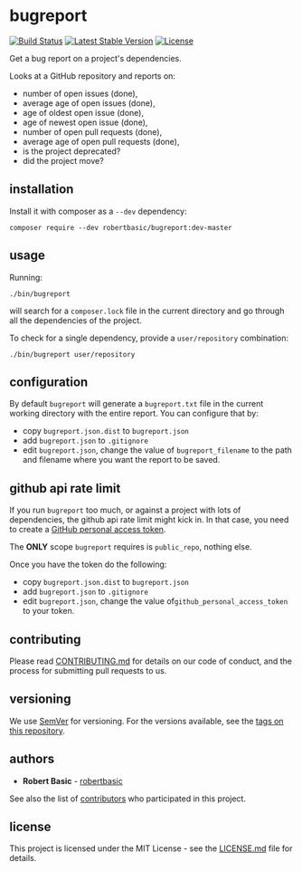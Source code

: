 # bugreport

[![Build Status](https://travis-ci.org/robertbasic/bugreport.png?branch=master)](https://travis-ci.org/robertbasic/bugreport)
[![Latest Stable Version](https://poser.pugx.org/robertbasic/bugreport/v/stable)](https://packagist.org/packages/robertbasic/bugreport)
[![License](https://poser.pugx.org/robertbasic/bugreport/license)](https://packagist.org/packages/robertbasic/bugreport)

Get a bug report on a project's dependencies.

Looks at a GitHub repository and reports on:

 - number of open issues (done),
 - average age of open issues (done),
 - age of oldest open issue (done),
 - age of newest open issue (done),
 - number of open pull requests (done),
 - average age of open pull requests (done),
 - is the project deprecated?
 - did the project move?

## installation

Install it with composer as a `--dev` dependency:

```
composer require --dev robertbasic/bugreport:dev-master
```

## usage

Running:

```
./bin/bugreport
```

will search for a `composer.lock` file in the current directory and go through
all the dependencies of the project.

To check for a single dependency, provide a `user/repository` combination:

```
./bin/bugreport user/repository
```

## configuration

By default `bugreport` will generate a `bugreport.txt` file in the current
working directory with the entire report. You can configure that by:

 - copy `bugreport.json.dist` to `bugreport.json`
 - add `bugreport.json` to `.gitignore`
 - edit `bugreport.json`, change the value of `bugreport_filename` to the path
 and filename where you want the report to be saved.

## github api rate limit

If you run `bugreport` too much, or against a project with lots of dependencies,
the github api rate limit might kick in. In that case, you need to create a
[GitHub personal access token](https://github.com/blog/1509-personal-api-tokens).

The **ONLY** scope `bugreport` requires is `public_repo`, nothing else.

Once you have the token do the following:

 - copy `bugreport.json.dist` to `bugreport.json`
 - add `bugreport.json` to `.gitignore`
 - edit `bugreport.json`, change the value of`github_personal_access_token` to
 your token.

## contributing

Please read [CONTRIBUTING.md](CONTRIBUTING.md)
for details on our code of conduct, and the process for submitting pull requests
to us.

## versioning

We use [SemVer](http://semver.org/) for versioning. For the versions available,
see the [tags on this repository](https://github.com/robertbasic/bugreport/tags).

## authors

* **Robert Basic** - [robertbasic](https://github.com/robertbasic)

See also the list of [contributors](https://github.com/robertbasic/bugreport/contributors)
who participated in this project.

## license

This project is licensed under the MIT License - see the [LICENSE.md](LICENSE.md)
file for details.
